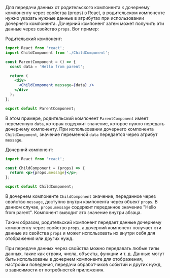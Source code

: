 Для передачи данных от родительского компонента к дочернему компоненту через свойства (props) в React, в родительском компоненте нужно указать нужные данные в атрибутах при использовании дочернего компонента. Дочерний компонент затем может получить эти данные через свойство `props`. Вот пример:

Родительский компонент:

```jsx
import React from 'react';
import ChildComponent from './ChildComponent';

const ParentComponent = () => {
  const data = 'Hello from parent';

  return (
    <div>
      <ChildComponent message={data} />
    </div>
  );
};

export default ParentComponent;
```

В этом примере, родительский компонент `ParentComponent` имеет переменную `data`, которая содержит значение, которое нужно передать дочернему компоненту. При использовании дочернего компонента `ChildComponent`, значение переменной `data` передается через атрибут `message`.

Дочерний компонент:

```jsx
import React from 'react';

const ChildComponent = (props) => {
  return <p>{props.message}</p>;
};

export default ChildComponent;
```

В дочернем компоненте `ChildComponent` значение, переданное через свойство `message`, доступно внутри компонента через объект `props`. В данном случае, `props.message` содержит переданное значение "Hello from parent". Компонент выводит это значение внутри абзаца.

Таким образом, родительский компонент передает данные дочернему компоненту через свойство `props`, а дочерний компонент получает эти данные из свойства `props` и может использовать их внутри себя для отображения или других нужд.

При передаче данных через свойства можно передавать любые типы данных, такие как строки, числа, объекты, функции и т. д. Данные могут быть использованы в дочернем компоненте для отображения, настройки поведения, передачи обработчиков событий и других нужд, в зависимости от потребностей приложения.